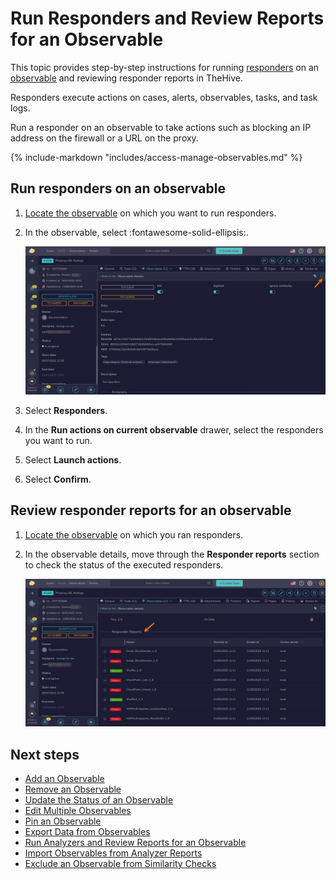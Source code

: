 # Run Responders and Review Reports for an Observable

This topic provides step-by-step instructions for running [responders](../../../../administration/cortex/about-cortex.md) on an [observable](about-observables.md) and reviewing responder reports in TheHive.

Responders execute actions on cases, alerts, observables, tasks, and task logs.

Run a responder on an observable to take actions such as blocking an IP address on the firewall or a URL on the proxy.

{% include-markdown "includes/access-manage-observables.md" %}

## Run responders on an observable

1. [Locate the observable](../search-for-cases/find-an-observable.md) on which you want to run responders.

2. In the observable, select :fontawesome-solid-ellipsis:.

    ![Observable actions](../../../../images/user-guides/analyst-corner/cases/observable-actions.png)

3. Select **Responders**.

4. In the **Run actions on current observable** drawer, select the responders you want to run.

5. Select **Launch actions**.

6. Select **Confirm**.

## Review responder reports for an observable

1. [Locate the observable](../search-for-cases/find-an-observable.md) on which you ran responders.

2. In the observable details, move through the **Responder reports** section to check the status of the executed responders.

    ![Responder reports](../../../../images/user-guides/analyst-corner/cases/responder-reports-observable.png)

<h2>Next steps</h2>

* [Add an Observable](add-an-observable.md)
* [Remove an Observable](remove-an-observable.md)
* [Update the Status of an Observable](update-an-observable-status.md)
* [Edit Multiple Observables](edit-multiple-observables.md)
* [Pin an Observable](pin-an-observable.md)
* [Export Data from Observables](export-data-observables.md)
* [Run Analyzers and Review Reports for an Observable](run-analyzers-on-an-observable.md)
* [Import Observables from Analyzer Reports](import-observables-from-analyzer-reports.md)
* [Exclude an Observable from Similarity Checks](exclude-an-observable-from-similarity-checks.md)